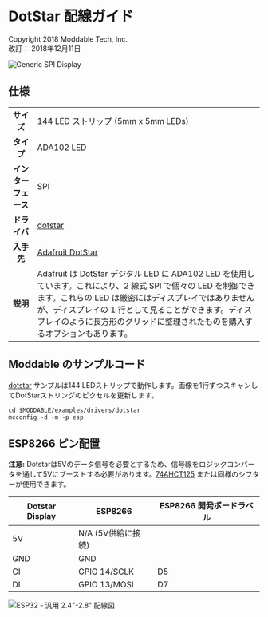 # DotStar 配線ガイド
Copyright 2018 Moddable Tech, Inc.<BR>
改訂： 2018年12月11日

![Generic SPI Display](images/dotstar.jpg)

## 仕様

| | |
| :---: | :--- |
| **サイズ** | 144 LED ストリップ (5mm x 5mm LEDs)
| **タイプ** | ADA102 LED
| **インターフェース** | SPI
| **ドライバ** | [dotstar](../../documentation/drivers/dotstar/dotstar.md)
| **入手先** | [Adafruit DotStar](https://www.adafruit.com/product/2241)
| **説明** | Adafruit は DotStar デジタル LED に ADA102 LED を使用しています。これにより、2 線式 SPI で個々の LED を制御できます。これらの LED は厳密にはディスプレイではありませんが、ディスプレイの 1 行として見ることができます。ディスプレイのように長方形のグリッドに整理されたものを購入するオプションもあります。

## Moddable のサンプルコード

[dotstar](../../examples/drivers/dotstar/) サンプルは144 LEDストリップで動作します。画像を1行ずつスキャンしてDotStarストリングのピクセルを更新します。

```
cd $MODDABLE/examples/drivers/dotstar
mcconfig -d -m -p esp
```

## ESP8266 ピン配置

**注意:** Dotstarは5Vのデータ信号を必要とするため、信号線をロジックコンバータを通して5Vにブーストする必要があります。[74AHCT125](https://www.adafruit.com/product/1787) または同様のシフターが使用できます。

| Dotstar Display | ESP8266 | ESP8266 開発ボードラベル |
| --- | --- | --- |
| 5V | N/A (5V供給に接続) |
| GND | GND |
| CI | GPIO 14/SCLK | D5 |
| DI | GPIO 13/MOSI | D7 |

![ESP32 - 汎用 2.4"-2.8" 配線図](images/dotstar-wiring.png)
